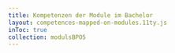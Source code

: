 ```yaml
---
title: Kompetenzen der Module im Bachelor
layout: competences-mapped-on-modules.11ty.js
inToc: true
collection: modulsBPO5
---
```


